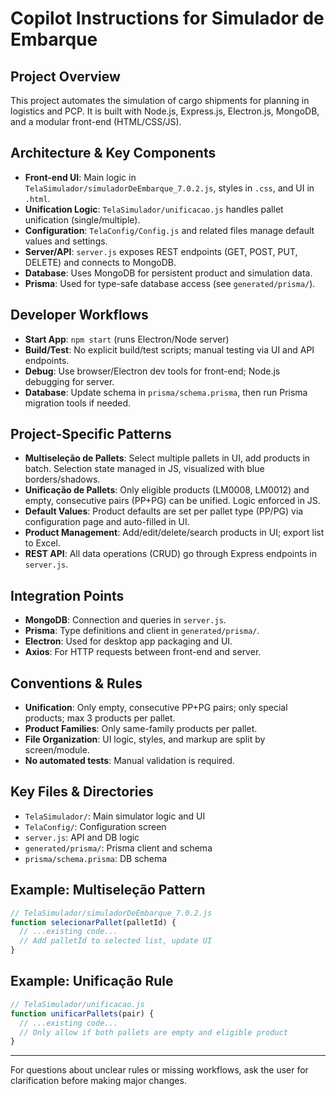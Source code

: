 # Copilot Instructions for Simulador de Embarque

## Project Overview
This project automates the simulation of cargo shipments for planning in logistics and PCP. It is built with Node.js, Express.js, Electron.js, MongoDB, and a modular front-end (HTML/CSS/JS).

## Architecture & Key Components
- **Front-end UI**: Main logic in `TelaSimulador/simuladorDeEmbarque_7.0.2.js`, styles in `.css`, and UI in `.html`.
- **Unification Logic**: `TelaSimulador/unificacao.js` handles pallet unification (single/multiple).
- **Configuration**: `TelaConfig/Config.js` and related files manage default values and settings.
- **Server/API**: `server.js` exposes REST endpoints (GET, POST, PUT, DELETE) and connects to MongoDB.
- **Database**: Uses MongoDB for persistent product and simulation data.
- **Prisma**: Used for type-safe database access (see `generated/prisma/`).

## Developer Workflows
- **Start App**: `npm start` (runs Electron/Node server)
- **Build/Test**: No explicit build/test scripts; manual testing via UI and API endpoints.
- **Debug**: Use browser/Electron dev tools for front-end; Node.js debugging for server.
- **Database**: Update schema in `prisma/schema.prisma`, then run Prisma migration tools if needed.

## Project-Specific Patterns
- **Multiseleção de Pallets**: Select multiple pallets in UI, add products in batch. Selection state managed in JS, visualized with blue borders/shadows.
- **Unificação de Pallets**: Only eligible products (LM0008, LM0012) and empty, consecutive pairs (PP+PG) can be unified. Logic enforced in JS.
- **Default Values**: Product defaults are set per pallet type (PP/PG) via configuration page and auto-filled in UI.
- **Product Management**: Add/edit/delete/search products in UI; export list to Excel.
- **REST API**: All data operations (CRUD) go through Express endpoints in `server.js`.

## Integration Points
- **MongoDB**: Connection and queries in `server.js`.
- **Prisma**: Type definitions and client in `generated/prisma/`.
- **Electron**: Used for desktop app packaging and UI.
- **Axios**: For HTTP requests between front-end and server.

## Conventions & Rules
- **Unification**: Only empty, consecutive PP+PG pairs; only special products; max 3 products per pallet.
- **Product Families**: Only same-family products per pallet.
- **File Organization**: UI logic, styles, and markup are split by screen/module.
- **No automated tests**: Manual validation is required.

## Key Files & Directories
- `TelaSimulador/`: Main simulator logic and UI
- `TelaConfig/`: Configuration screen
- `server.js`: API and DB logic
- `generated/prisma/`: Prisma client and schema
- `prisma/schema.prisma`: DB schema

## Example: Multiseleção Pattern
```js
// TelaSimulador/simuladorDeEmbarque_7.0.2.js
function selecionarPallet(palletId) {
  // ...existing code...
  // Add palletId to selected list, update UI
}
```

## Example: Unificação Rule
```js
// TelaSimulador/unificacao.js
function unificarPallets(pair) {
  // ...existing code...
  // Only allow if both pallets are empty and eligible product
}
```

---
For questions about unclear rules or missing workflows, ask the user for clarification before making major changes.
